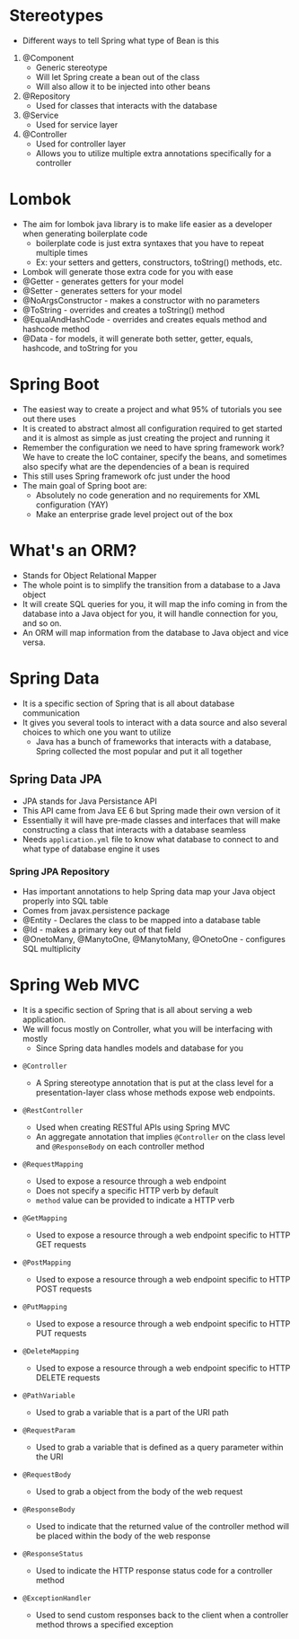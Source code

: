 # Stereotypes
* Different ways to tell Spring what type of Bean is this
1. @Component
    * Generic stereotype
    * Will let Spring create a bean out of the class
    * Will also allow it to be injected into other beans
2. @Repository
    * Used for classes that interacts with the database
3. @Service
    * Used for service layer
4. @Controller
    * Used for controller layer
    * Allows you to utilize multiple extra annotations specifically for a controller

# Lombok
* The aim for lombok java library is to make life easier as a developer when generating boilerplate code
    - boilerplate code is just extra syntaxes that you have to repeat multiple times
    - Ex: your setters and getters, constructors, toString() methods, etc.
* Lombok will generate those extra code for you with ease
* @Getter - generates getters for your model
* @Setter - generates setters for your model
* @NoArgsConstructor - makes a constructor with no parameters
* @ToString - overrides and creates a toString() method
* @EqualAndHashCode - overrides and creates equals method and hashcode method
* @Data - for models, it will generate both setter, getter, equals, hashcode, and toString for you

# Spring Boot
* The easiest way to create a project and what 95% of tutorials you see out there uses
* It is created to abstract almost all configuration required to get started and it is almost as simple as just creating the project and running it
* Remember the configuration we need to have spring framework work? We have to create the IoC container, specify the beans, and sometimes also specify what are the dependencies of a bean is required 
* This still uses Spring framework ofc just under the hood
* The main goal of Spring boot are:
    * Absolutely no code generation and no requirements for XML configuration (YAY)
    * Make an enterprise grade level project out of the box

# What's an ORM?
* Stands for Object Relational Mapper
* The whole point is to simplify the transition from a database to a Java object
* It will create SQL queries for you, it will map the info coming in from the database into a Java object for you, it will handle connection for you, and so on.
* An ORM will map information from the database to Java object and vice versa. 
# Spring Data
* It is a specific section of Spring that is all about database communication
* It gives you several tools to interact with a data source and also several choices to which one you want to utilize
    * Java has a bunch of frameworks that interacts with a database, Spring collected the most popular and put it all together

## Spring Data JPA
* JPA stands for Java Persistance API
* This API came from Java EE 6 but Spring made their own version of it
* Essentially it will have pre-made classes and interfaces that will make constructing a class that interacts with a database seamless
* Needs `application.yml` file to know what database to connect to and what type of database engine it uses
### Spring JPA Repository
* Has important annotations to help Spring data map your Java object properly into SQL table
* Comes from javax.persistence package
* @Entity - Declares the class to be mapped into a database table
* @Id - makes a primary key out of that field
* @OnetoMany, @ManytoOne, @ManytoMany, @OnetoOne - configures SQL multiplicity

# Spring Web MVC
* It is a specific section of Spring that is all about serving a web application.
* We will focus mostly on Controller, what you will be interfacing with mostly
    * Since Spring data handles models and database for you
- `@Controller`

  - A Spring stereotype annotation that is put at the class level for a presentation-layer class whose methods expose web endpoints.

- `@RestController`
  - Used when creating RESTful APIs using Spring MVC
  - An aggregate annotation that implies `@Controller` on the class level and `@ResponseBody` on each controller method

- `@RequestMapping`

  - Used to expose a resource through a web endpoint
  - Does not specify a specific HTTP verb by default
  - `method` value can be provided to indicate a HTTP verb

- `@GetMapping`

  - Used to expose a resource through a web endpoint specific to HTTP GET requests

- `@PostMapping`

  - Used to expose a resource through a web endpoint specific to HTTP POST requests

- `@PutMapping`

  - Used to expose a resource through a web endpoint specific to HTTP PUT requests

- `@DeleteMapping`

  - Used to expose a resource through a web endpoint specific to HTTP DELETE requests

- `@PathVariable`

  - Used to grab a variable that is a part of the URI path

- `@RequestParam`

  - Used to grab a variable that is defined as a query parameter within the URI

- `@RequestBody`

  - Used to grab a object from the body of the web request

- `@ResponseBody`

  - Used to indicate that the returned value of the controller method will be placed within the body of the web response

- `@ResponseStatus`

  - Used to indicate the HTTP response status code for a controller method

- `@ExceptionHandler`

  - Used to send custom responses back to the client when a controller method throws a specified exception